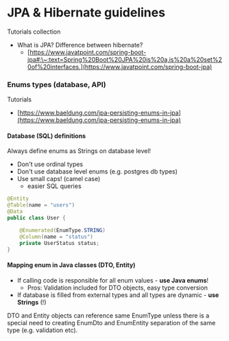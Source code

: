 # JPA & Hibernate guidelines

Tutorials collection

* What is JPA? Difference between hibernate?
  * [https://www.javatpoint.com/spring-boot-jpa#:\~:text=Spring%20Boot%20JPA%20is%20a,is%20a%20set%20of%20interfaces.](https://www.javatpoint.com/spring-boot-jpa)

### Enums types (database, API)&#x20;

Tutorials

* [https://www.baeldung.com/jpa-persisting-enums-in-jpa](https://www.baeldung.com/jpa-persisting-enums-in-jpa)

#### Database (SQL) definitions

Always define enums as Strings on database level!&#x20;

* Don't use ordinal types&#x20;
* Don't use database level enums (e.g. postgres db types)
* Use small caps! (camel case)
  * easier SQL queries&#x20;

```java
@Entity
@Table(name = "users")
@Data
public class User {

    @Enumerated(EnumType.STRING)
    @Column(name = "status")
    private UserStatus status;
}
```

#### Mapping enum in Java classes (DTO, Entity)

* If calling code is responsible for all enum values - **use Java enums**!
  * Pros: Validation included for DTO objects, easy type conversion
* &#x20;If database is filled from external types and all types are dynamic - **use Strings** (!)

DTO and Entity objects can reference same EnumType unless there is a special need to creating EnumDto and EnumEntity separation of the same type (e.g. validation etc).&#x20;

